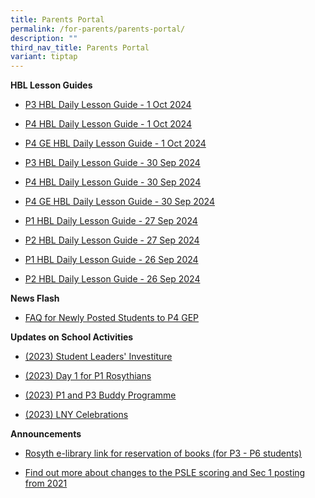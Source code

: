```yaml
---
title: Parents Portal
permalink: /for-parents/parents-portal/
description: ""
third_nav_title: Parents Portal
variant: tiptap
---
```

<p><strong>HBL Lesson Guides</strong>
</p>
<ul data-tight="true" class="tight">
<li>
<p><a href="/files/HBL Lesson Guide/P3_Daily_Lesson_Guide_1_October_2024.pdf" rel="noopener nofollow" target="_blank">P3 HBL Daily Lesson Guide - 1 Oct 2024</a>
</p>
</li>
<li>
<p><a href="/files/HBL Lesson Guide/P4_Daily_Lesson_Guide_1_October_2024.pdf" rel="noopener nofollow" target="_blank">P4 HBL Daily Lesson Guide - 1 Oct 2024</a>
</p>
</li>
<li>
<p><a href="/files/HBL Lesson Guide/P4_GE_Daily_Lesson_Guide_1_October_2024.pdf" rel="noopener nofollow" target="_blank">P4 GE HBL Daily Lesson Guide - 1 Oct 2024</a>
</p>
</li>
<li>
<p><a href="/files/HBL Lesson Guide/P3_Daily_Lesson_Guide_30_September_2024.pdf" rel="noopener nofollow" target="_blank">P3 HBL Daily Lesson Guide - 30 Sep 2024</a>
</p>
</li>
<li>
<p><a href="/files/HBL Lesson Guide/P4_Daily_Lesson_Guide_30_September_2024.pdf" rel="noopener nofollow" target="_blank">P4 HBL Daily Lesson Guide - 30 Sep 2024</a>
</p>
</li>
<li>
<p><a href="/files/HBL Lesson Guide/P4_GE_Daily_Lesson_Guide_30_September_2024.pdf" rel="noopener nofollow" target="_blank">P4 GE HBL Daily Lesson Guide - 30 Sep 2024</a>
</p>
</li>
<li>
<p><a href="/files/HBL Lesson Guide/P1_Daily_Lesson_Guide_27_Sep_2024.pdf" rel="noopener nofollow" target="_blank">P1 HBL Daily Lesson Guide - 27 Sep 2024</a>
</p>
</li>
<li>
<p><a href="/files/HBL Lesson Guide/P2_Daily_Lesson_Guide_27_September.pdf" rel="noopener nofollow" target="_blank">P2 HBL Daily Lesson Guide - 27 Sep 2024</a>
</p>
</li>
<li>
<p><a href="/files/HBL%20Lesson%20Guide/P1_Daily_Lesson_Guide_26_Sep_2024.pdf" rel="noopener noreferrer nofollow" target="_blank">P1 HBL Daily Lesson Guide - 26 Sep 2024</a>
</p>
</li>
<li>
<p><a href="/files/HBL%20Lesson%20Guide/P2_Daily_Lesson_Guide_26_September.pdf" rel="noopener noreferrer nofollow" target="_blank">P2 HBL Daily Lesson Guide - 26 Sep 2024</a>
</p>
</li>
</ul>
<p><strong>News Flash</strong>
</p>
<ul data-tight="true" class="tight">
<li>
<p><a href="/files/PostingFlowchart_FAQ_(for_parents)%20(1).pdf" rel="noopener noreferrer nofollow" target="_blank">FAQ for Newly Posted Students to P4 GEP</a>
</p>
</li>
</ul>
<p></p>
<p><strong>Updates on School Activities</strong>
</p>
<ul data-tight="true" class="tight">
<li>
<p><a href="/files/investiture.pdf" rel="noopener noreferrer nofollow" target="_blank">(2023) Student Leaders' Investiture</a>
</p>
</li>
<li>
<p><a href="/files/Day1P1.pdf" rel="noopener noreferrer nofollow" target="_blank">(2023) Day 1 for P1 Rosythians</a>
</p>
</li>
<li>
<p><a href="/files/P1P3Buddy.pdf" rel="noopener noreferrer nofollow" target="_blank">(2023) P1 and P3 Buddy Programme</a>
</p>
</li>
<li>
<p><a href="/files/LNYCelebrations.pdf" rel="noopener noreferrer nofollow" target="_blank">(2023) LNY Celebrations</a>
</p>
</li>
</ul>
<p></p>
<p><strong>Announcements</strong>
</p>
<ul data-tight="true" class="tight">
<li>
<p><a href="https://schoolibrary.moe.edu.sg/rosyth/cgi-bin/spydus.exe/MSGTRN/WPAC/HOME" rel="noopener noreferrer nofollow" target="_blank">Rosyth e-library link for reservation of books (for P3 - P6 students)</a>
</p>
</li>
<li>
<p><a href="https://www.moe.gov.sg/page%20not%20found?item=%2fmicrosites%2fpsle%2f&amp;user=extranet%5cAnonymous&amp;site=moe-website" rel="noopener noreferrer nofollow" target="_blank">Find out more about changes to the PSLE scoring and Sec 1 posting from 2021</a>
</p>
</li>
</ul>
<p></p>